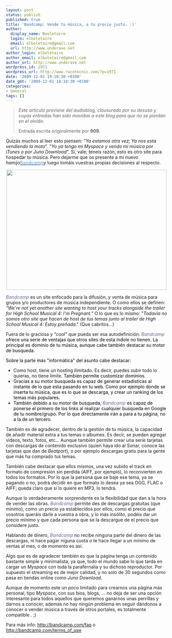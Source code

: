 ```yaml
---
layout: post
status: publish
published: true
title: 'Bandcamp: Vende tu música, a tu precio justo. :)'
author:
  display_name: Booletaire
  login: elboletaire
  email: elboletaire@gmail.com
  url: http://www.underave.net
author_login: elboletaire
author_email: elboletaire@gmail.com
author_url: http://www.underave.net
wordpress_id: 1971
wordpress_url: http://www.racotecnic.com/?p=1971
date: '2009-12-01 19:18:30 +0100'
date_gmt: '2009-12-01 18:18:30 +0100'
categories:
- General
tags: []
---
```

<blockquote><em>Este artículo proviene del audioblog, clausurado por su desuso y cuyas entradas han sido movidas a este blog para que no se pierdan en el olvido.</em></p>
<p>Entrada escrita originalmente por <strong>909</strong>.</p></blockquote>
<p style="text-align: left;">Quizás muchos al leer esto piensen: <em>"Ya estamos otra vez; Ya nos esta vendiendo la moto</em>". "<em>Yo ya tengo mi Myspace y vendo mi música por iTunes o por Juno Download</em>". Si, vale; teneís razón, esto es otro site para hospedar tu música. Pero dejarme que os presente a mi nuevo <em>hamijo</em><a href="http://bandcamp.com/" target="_blank"><span style="color: #8cbbea;"><strong>Bandcamp</strong></span></a>y luego tomáis vuestras propias decisiones al respecto.</p>
<p style="text-align: center;"><a href="http://www.racotecnic.com/wp-content/uploads/2011/07/bandcamp.jpg"><img class="aligncenter size-full wp-image-1972" title="bandcamp" src="http://www.racotecnic.com/wp-content/uploads/2011/07/bandcamp.jpg" alt="" width="500" height="375" /></a></p>
<p><em><span style="color: #666699;">Bandcamp</span></em> es un site enfocado para la difusión, y venta de música para grupos y/o productores de música independiente. O como ellos se definen: <em>"We're not yet another site wanting to host your tracks alongside the trailer for High School Musical 4: I'm Pregnant." </em>O lo que es lo mismo: "<em>Todavía no somos otro site que hacen de host de tus temas junto al trailer de High School Musical 4: Estoy preñada</em>." (Que cabritos...)</p>
<p>Fuera de lo graciosa y <em>"cool"</em> que pueda ser esa autodefinición. <span style="color: #666699;"><em>Bandcamp</em><strong> </strong><span style="color: #000000;">ofrece una serie de ventajas que otros sites de esta índole no tienen. La principal es dominio de tu música, aunque cabe también destacar su motor de busqueda.</span></span></p>
<p><span style="color: #666699;"><span style="color: #000000;">Sobre la parte más "informática" del asunto cabe destacar:<br />
</span></span></p>
<ul>
<li>Como host, tiene un hosting ilimitado. Es decir, puedes subir todo lo quieras, no tiene limite.<span style="color: #666699;"><span style="color: #000000;"> También permite customizar dominios.</span></span></li>
<li><span style="color: #666699;"><span style="color: #000000;">Gracias a su motor busqueda es capaz de generar estadisticas al instante de lo que esta pasando en tu web. Como por ejemplo donde se inserta tu música, que es lo que se descarga, y crear un ranking de los temas más populares.<br />
</span></span></li>
<li><span style="color: #666699;"><span style="color: #000000;">También debido a su motor de busqueda, <span style="color: #666699;"><em>Bandcamp</em></span> es capaz de ponerse el primero de los links al realizar cualquier busqueda en Google de tu nombre/grupo. Por lo que directamente irán a para a tu página, no a la de un tercero.<br />
</span></span></li>
</ul>
<p>También es de agradecer, dentro de la gestión de tu música, la capacidad de añadir material extra a tus temas o albumes. Es decir, se pueden agregar videos, texto, fotos, etc... Aunque también permite crear una serie tarjetas con descargas de contenido exclusivo (quien haya ido al Sonar, conoce las tarjetas que dan de <em>Beatport</em>), o por ejemplo descargas gratis para la gente que más ha comprado tus temas.</p>
<p>También cabe destacar que ellos mismos, una vez subido el track en formato de compresión sin perdida (AIFF, por ejemplo), lo reconvierten en todos los formatos. Por lo que la persona que se baje ese tema, ya se pagando o no, podrá decidir en que formato lo desea ya sea OGG, FLAC o AIFF; queda claro que si lo quiere en MP3, lo tendrá.</p>
<p>Aunque lo verdaderamente sorprendente es la flexibilidad que dan a la hora de vender las obras. <em><span style="color: #666699;">Bandcamp</span></em> permite des de descargas gratuitas (que mínimo), como un precio ya establecidos por ellos, como el precio que vosotros queráis darle a vuestra a obra, y lo más insólito, podéis dar un precio mí­nimo y que cada persona que se la descargue de el precio que considere justo.</p>
<p>Hablando de dinero, <span style="color: #666699;"><em>Bandcamp</em></span> no recibe ninguna parte del dinero de las descargas, ni hace pagar niguna cuota o te hace llegar a un mínimo de ventas al mes, o de momento es así.</p>
<p>Algo que es de agradecer también es que la página tenga un contenido bastante simple y minimalista, ya que, todo el mundo sabe lo que tarda en cargar un <em>Myspace</em> con toda la parafernalia y su dichoso reproductor. Por supuesto el streaming es de mejor calidad, y no solo de 30 segundos como pasa en tiendas online como <em>Juno Download</em>.</p>
<p>Aunque de momento este un poco limitado para crearnos una página más personal, tipo <em>Myspace</em>, con sus bios, blogs, ... no deja de ser una opción interesante para todos aquellos que queremos ganarnos unas perrillas y darnos a conocer, además no hay ningún problema en seguir dándonos a conocer o vender música a través de otros portales, es totalmente compatible . ;)</p>
<p>Para más info: <a href="http://bandcamp.com/faq" target="_blank">http://bandcamp.com/faq</a> o <a href="http://bandcamp.com/terms_of_use" target="_blank">http://bandcamp.com/terms_of_use</a></p>
